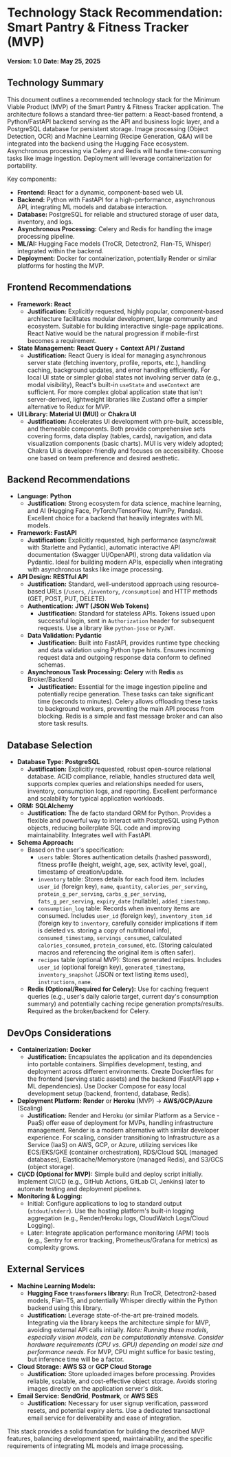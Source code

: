 # Technology Stack Recommendation: Smart Pantry & Fitness Tracker (MVP)

**Version: 1.0**
**Date: May 25, 2025**

## Technology Summary

This document outlines a recommended technology stack for the Minimum Viable Product (MVP) of the Smart Pantry & Fitness Tracker application. The architecture follows a standard three-tier pattern: a React-based frontend, a Python/FastAPI backend serving as the API and business logic layer, and a PostgreSQL database for persistent storage. Image processing (Object Detection, OCR) and Machine Learning (Recipe Generation, Q&A) will be integrated into the backend using the Hugging Face ecosystem. Asynchronous processing via Celery and Redis will handle time-consuming tasks like image ingestion. Deployment will leverage containerization for portability.

Key components:
*   **Frontend:** React for a dynamic, component-based web UI.
*   **Backend:** Python with FastAPI for a high-performance, asynchronous API, integrating ML models and database interaction.
*   **Database:** PostgreSQL for reliable and structured storage of user data, inventory, and logs.
*   **Asynchronous Processing:** Celery and Redis for handling the image processing pipeline.
*   **ML/AI:** Hugging Face models (TroCR, Detectron2, Flan-T5, Whisper) integrated within the backend.
*   **Deployment:** Docker for containerization, potentially Render or similar platforms for hosting the MVP.

## Frontend Recommendations

*   **Framework:** **React**
    *   **Justification:** Explicitly requested, highly popular, component-based architecture facilitates modular development, large community and ecosystem. Suitable for building interactive single-page applications. React Native would be the natural progression if mobile-first becomes a requirement.
*   **State Management:** **React Query** + **Context API / Zustand**
    *   **Justification:** React Query is ideal for managing asynchronous server state (fetching inventory, profile, reports, etc.), handling caching, background updates, and error handling efficiently. For local UI state or simpler global states not involving server data (e.g., modal visibility), React's built-in `useState` and `useContext` are sufficient. For more complex global application state that isn't server-derived, lightweight libraries like Zustand offer a simpler alternative to Redux for MVP.
*   **UI Library:** **Material UI (MUI)** or **Chakra UI**
    *   **Justification:** Accelerates UI development with pre-built, accessible, and themeable components. Both provide comprehensive sets covering forms, data display (tables, cards), navigation, and data visualization components (basic charts). MUI is very widely adopted; Chakra UI is developer-friendly and focuses on accessibility. Choose one based on team preference and desired aesthetic.

## Backend Recommendations

*   **Language:** **Python**
    *   **Justification:** Strong ecosystem for data science, machine learning, and AI (Hugging Face, PyTorch/TensorFlow, NumPy, Pandas). Excellent choice for a backend that heavily integrates with ML models.
*   **Framework:** **FastAPI**
    *   **Justification:** Explicitly requested, high performance (async/await with Starlette and Pydantic), automatic interactive API documentation (Swagger UI/OpenAPI), strong data validation via Pydantic. Ideal for building modern APIs, especially when integrating with asynchronous tasks like image processing.
*   **API Design:** **RESTful API**
    *   **Justification:** Standard, well-understood approach using resource-based URLs (`/users`, `/inventory`, `/consumption`) and HTTP methods (GET, POST, PUT, DELETE).
    *   **Authentication:** **JWT (JSON Web Tokens)**
        *   **Justification:** Standard for stateless APIs. Tokens issued upon successful login, sent in `Authorization` header for subsequent requests. Use a library like `python-jose` or `PyJWT`.
    *   **Data Validation:** **Pydantic**
        *   **Justification:** Built into FastAPI, provides runtime type checking and data validation using Python type hints. Ensures incoming request data and outgoing response data conform to defined schemas.
    *   **Asynchronous Task Processing:** **Celery** with **Redis** as Broker/Backend
        *   **Justification:** Essential for the image ingestion pipeline and potentially recipe generation. These tasks can take significant time (seconds to minutes). Celery allows offloading these tasks to background workers, preventing the main API process from blocking. Redis is a simple and fast message broker and can also store task results.

## Database Selection

*   **Database Type:** **PostgreSQL**
    *   **Justification:** Explicitly requested, robust open-source relational database. ACID compliance, reliable, handles structured data well, supports complex queries and relationships needed for users, inventory, consumption logs, and reporting. Excellent performance and scalability for typical application workloads.
*   **ORM:** **SQLAlchemy**
    *   **Justification:** The de facto standard ORM for Python. Provides a flexible and powerful way to interact with PostgreSQL using Python objects, reducing boilerplate SQL code and improving maintainability. Integrates well with FastAPI.
*   **Schema Approach:**
    *   Based on the user's specification:
        *   `users` table: Stores authentication details (hashed password), fitness profile (height, weight, age, sex, activity level, goal), timestamp of creation/update.
        *   `inventory` table: Stores details for each food item. Includes `user_id` (foreign key), `name`, `quantity`, `calories_per_serving`, `protein_g_per_serving`, `carbs_g_per_serving`, `fats_g_per_serving`, `expiry_date` (nullable), `added_timestamp`.
        *   `consumption_log` table: Records when inventory items are consumed. Includes `user_id` (foreign key), `inventory_item_id` (foreign key to `inventory`, carefully consider implications if item is deleted vs. storing a copy of nutritional info), `consumed_timestamp`, `servings_consumed`, calculated `calories_consumed`, `protein_consumed`, etc. (Storing calculated macros and referencing the original item is often safer).
        *   `recipes` table (optional MVP): Stores generated recipes. Includes `user_id` (optional foreign key), `generated_timestamp`, `inventory_snapshot` (JSON or text listing items used), `instructions`, `name`.
    *   **Redis (Optional/Required for Celery):** Use for caching frequent queries (e.g., user's daily calorie target, current day's consumption summary) and potentially caching recipe generation prompts/results. Required as the broker/backend for Celery.

## DevOps Considerations

*   **Containerization:** **Docker**
    *   **Justification:** Encapsulates the application and its dependencies into portable containers. Simplifies development, testing, and deployment across different environments. Create Dockerfiles for the frontend (serving static assets) and the backend (FastAPI app + ML dependencies). Use Docker Compose for easy local development setup (backend, frontend, database, Redis).
*   **Deployment Platform:** **Render** or **Heroku** (MVP) -> **AWS/GCP/Azure** (Scaling)
    *   **Justification:** Render and Heroku (or similar Platform as a Service - PaaS) offer ease of deployment for MVPs, handling infrastructure management. Render is a modern alternative with similar developer experience. For scaling, consider transitioning to Infrastructure as a Service (IaaS) on AWS, GCP, or Azure, utilizing services like ECS/EKS/GKE (container orchestration), RDS/Cloud SQL (managed databases), Elasticache/Memorystore (managed Redis), and S3/GCS (object storage).
*   **CI/CD (Optional for MVP):** Simple build and deploy script initially. Implement CI/CD (e.g., GitHub Actions, GitLab CI, Jenkins) later to automate testing and deployment pipelines.
*   **Monitoring & Logging:**
    *   Initial: Configure applications to log to standard output (`stdout`/`stderr`). Use the hosting platform's built-in logging aggregation (e.g., Render/Heroku logs, CloudWatch Logs/Cloud Logging).
    *   Later: Integrate application performance monitoring (APM) tools (e.g., Sentry for error tracking, Prometheus/Grafana for metrics) as complexity grows.

## External Services

*   **Machine Learning Models:**
    *   **Hugging Face `transformers` library:** Run TroCR, Detectron2-based models, Flan-T5, and potentially Whisper directly within the Python backend using this library.
    *   **Justification:** Leverage state-of-the-art pre-trained models. Integrating via the library keeps the architecture simple for MVP, avoiding external API calls initially. *Note: Running these models, especially vision models, can be computationally intensive. Consider hardware requirements (CPU vs. GPU) depending on model size and performance needs.* For MVP, CPU might suffice for basic testing, but inference time will be a factor.
*   **Cloud Storage:** **AWS S3** or **GCP Cloud Storage**
    *   **Justification:** Store uploaded images before processing. Provides reliable, scalable, and cost-effective object storage. Avoids storing images directly on the application server's disk.
*   **Email Service:** **SendGrid**, **Postmark**, or **AWS SES**
    *   **Justification:** Necessary for user signup verification, password resets, and potential expiry alerts. Use a dedicated transactional email service for deliverability and ease of integration.

This stack provides a solid foundation for building the described MVP features, balancing development speed, maintainability, and the specific requirements of integrating ML models and image processing.

